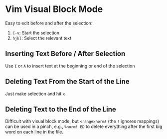 # Vim Visual Block Mode

Easy to edit before and after the selection:

1. `C-v`: Start the selection
2. `hjkl`: Select the relevant text

## Inserting Text Before / After Selection

Use `I` or `A` to insert text at the beginning or end of the selection

## Deleting Text From the Start of the Line

Just make selection and hit `x`

## Deleting Text to the End of the Line

Difficult with visual block mode, but `<range>norm!` (the `!` ignores mappings) can be used in a pinch, e.g., `%norm! ED` to delete everything after the first big word on each line in the file.
